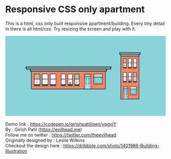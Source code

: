 # Responsive CSS only apartment

This is a html, css only built responsive apartment/building. Every tiny detail in there is all html/css. Try resizing the screen and play with it.  

[![Responsive CSS only apartment screenshot ](https://github.com/theevilhead/responsive-css-apartment/blob/master/screenshot.png)](https://github.com/theevilhead/responsive-css-apartment/blob/master/screenshot.png)

Demo link : https://codepen.io/girishpatil/pen/yqgvjY  
By : Girish Patil (https://evilhead.me)  
Follow me on twitter : https://twitter.com/theevilhead  
Originally designed by : Leslie Wilkins  
Checkout the design here : https://dribbble.com/shots/1401986-Building-Illustration  
